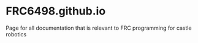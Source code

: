 # FRC6498.github.io
Page for all documentation that is relevant to FRC programming for castle robotics
